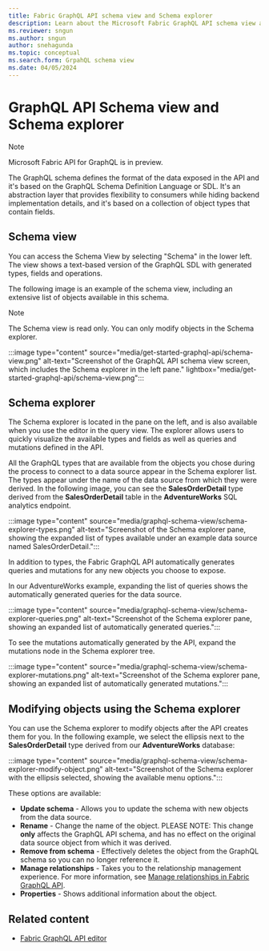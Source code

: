```yaml
---
title: Fabric GraphQL API schema view and Schema explorer
description: Learn about the Microsoft Fabric GraphQL API schema view and the Schema explorer pane, including how to modify objects.
ms.reviewer: sngun
ms.author: sngun
author: snehagunda
ms.topic: conceptual
ms.search.form: GrpahQL schema view
ms.date: 04/05/2024
---
```


# GraphQL API Schema view and Schema explorer

> [!NOTE]
> Microsoft Fabric API for GraphQL is in preview.

The GraphQL schema defines the format of the data exposed in the API and it's based on the GraphQL Schema Definition Language or SDL. It's an abstraction layer that provides flexibility to consumers while hiding backend implementation details, and it's based on a collection of object types that contain fields.

## Schema view

You can access the Schema View by selecting "Schema" in the lower left. The view shows a text-based version of the GraphQL SDL with generated types, fields and operations.

The following image is an example of the schema view, including an extensive list of objects available in this schema.

> [!NOTE]
> The Schema view is read only. You can only modify objects in the Schema explorer.

:::image type="content" source="media/get-started-graphql-api/schema-view.png" alt-text="Screenshot of the GraphQL API schema view screen, which includes the Schema explorer in the left pane." lightbox="media/get-started-graphql-api/schema-view.png":::

## Schema explorer

The Schema explorer is located in the pane on the left, and is also available when you use the editor in the query view. The explorer allows users to quickly visualize the available types and fields as well as queries and mutations defined in the API.

All the GraphQL types that are available from the objects you chose during the process to connect to a data source appear in the Schema explorer list. The types appear under the name of the data source from which they were derived. In the following image, you can see the **SalesOrderDetail** type derived from the **SalesOrderDetail** table in the **AdventureWorks** SQL analytics endpoint.

:::image type="content" source="media/graphql-schema-view/schema-explorer-types.png" alt-text="Screenshot of the Schema explorer pane, showing the expanded list of types available under an example data source named SalesOrderDetail.":::

In addition to types, the Fabric GraphQL API automatically generates queries and mutations for any new objects you choose to expose.

In our AdventureWorks example, expanding the list of queries shows the automatically generated queries for the data source.

:::image type="content" source="media/graphql-schema-view/schema-explorer-queries.png" alt-text="Screenshot of the Schema explorer pane, showing an expanded list of automatically generated queries.":::

To see the mutations automatically generated by the API, expand the mutations node in the Schema explorer tree.

:::image type="content" source="media/graphql-schema-view/schema-explorer-mutations.png" alt-text="Screenshot of the Schema explorer pane, showing an expanded list of automatically generated mutations.":::

## Modifying objects using the Schema explorer

You can use the Schema explorer to modify objects after the API creates them for you. In the following example, we select the ellipsis next to the **SalesOrderDetail** type derived from our **AdventureWorks** database:

:::image type="content" source="media/graphql-schema-view/schema-explorer-modify-object.png" alt-text="Screenshot of the Schema explorer with the ellipsis selected, showing the available menu options.":::

These options are available:

- **Update schema** - Allows you to update the schema with new objects from the data source.
- **Rename** - Change the name of the object. PLEASE NOTE: This change **only** affects the GraphQL API schema, and has no effect on the original data source object from which it was derived.
- **Remove from schema** - Effectively deletes the object from the GraphQL schema so you can no longer reference it.
- **Manage relationships** - Takes you to the relationship management experience. For more information, see [Manage relationships in Fabric GraphQL API](manage-relationships.md).
- **Properties** - Shows additional information about the object.

## Related content

- [Fabric GraphQL API editor](graphql-api-editor.md)
